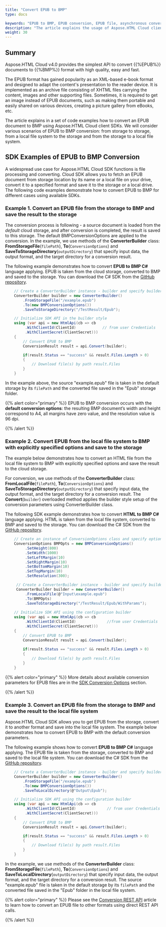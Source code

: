 ```yaml
---
title: "Convert EPUB to BMP"
type: docs

keywords: "EPUB to BMP, EPUB conversion, EPUB file, asynchronous conversion, conversion SDK, convert EPUB to BMP, SDKs, SDK examples, Python, Ruby, PHP, Java, .Net, C#, Android, Swift, Node.js"
description: "The article explains the usage of Aspose.HTML Cloud client SDKs to convert EPUB to BMP by a set of examples. SDKs are available in PHP, Python, Ruby, Android, Swift, C#, Java, C++, Node.js and more."
weight: 30
---
```


## **Summary**

Aspose.HTML Cloud v4.0 provides the simplest API to convert  {{%EPUB%}} documents to {{%BMP%}} format with high quality, easy and fast. 

The EPUB format has gained popularity as an XML-based e-book format and designed to adapt the content's presentation to the reader device. It is implemented as an archive file consisting of XHTML files carrying the content, images and other supporting files. Sometimes, it is required to get an image instead of EPUB documents, such as making them portable and easily shared on various devices, creating a picture gallery from eBooks, etc.

The article explains in a set of code examples how to convert an EPUB document to BMP using Aspose.HTML Cloud client SDKs. We will consider various scenarios of EPUB to BMP conversion: from storage to storage, from a local file system to the storage and from the storage to a local file system.

## **SDK Examples of EPUB to BMP Conversion**

A widespread use case for Aspose.HTML Cloud SDK functions is file processing and converting.  Cloud SDK allows you to fetch an EPUB document from storage location by its name or a local file on your drive, convert it to a specified format and save it to the storage or a local drive. The following code examples demonstrate how to convert EPUB to BMP for different cases using available SDKs.

### **Example 1.**  Convert an EPUB file from the storage to BMP and save the result to the storage

The conversion process is following - a source document is loaded from the *default* cloud storage, and after conversion is completed, the result is saved to this storage. The default BMPConversionOptions are applied to the conversion. In the example, we use methods of the **ConverterBuilder** class: **FromStorageFile**(`filePath`), **To**(`ConversionOptions`) and **SaveToStorageDirectory**(`outputDirectory`) that specify input data, the output format, and the target directory for a conversion result.

The following example demonstrates how to convert **EPUB to BMP C#** language applying. EPUB is taken from the cloud storage, converted to BMP and saved to the storage. You can download the C# SDK from the [GitHub repository](https://github.com/aspose-html-cloud/aspose-html-cloud-dotnet).

```c#
    // Create a ConverterBuilder instance - builder and specify builder methods	
    ConverterBuilder builder = new ConverterBuilder()
        .FromStorageFile("/example.epub")
        .To(new BMPConversionOptions())
        .SaveToStorageDirectory("/TestResult/Epub");

    // Initialize SDK API in the builder style
	using (var api = new HtmlApi(cb => cb
         .WithClientId(ClientId)            // from user Сredentials
         .WithClientSecret(ClientSecret)))
    {
        // Convert EPUB to BMP
	    ConversionResult result = api.Convert(builder);

        if(result.Status == "success" && result.Files.Length > 0)
        {
            // Download file(s) by path result.Files 
        }        
    }
```

In the example above, the source "example.epub" file is taken in the default storage by its `filePath` and the converted file saved in the "Epub" storage folder.

{{% alert color="primary" %}} 
EPUB to BMP conversion occurs with the **default conversion options**: the resulting BMP document’s width and height correspond to A4, all margins have zero value, and the resolution value is 96 dpi.

{{% /alert %}} 



### **Example 2.** Convert EPUB from the local file system to BMP with explicitly specified options and save to the storage

The example below demonstrates how to convert an HTML file from the local file system to BMP with explicitly specified options and save the result to the cloud storage.

 For conversion, we use methods of the **ConverterBuilder** class: **FromLocalFile**(`filePath`), **To**(`ConversionOptions`) and **SaveToStorageDirectory**(`outputDirectory`) that specify input data, the output format, and the target directory for a conversion result. The **Convert**(`builder`) overloaded method applies the builder style setup of the conversion parameters using ConverterBuilder class.

The following SDK example demonstrates how to convert **HTML to BMP C#** language applying. HTML is taken from the local file system, converted to BMP and saved to the storage. You can download the C# SDK from the [GitHub repository](https://github.com/aspose-html-cloud/aspose-html-cloud-dotnet).

```c#
    // Create an instance of ConversionOptions class and specify options for EPUB to BMP conversion	
	ConversionOptions BMPOpts = new BMPConversionOptions()
         .SetHeight(800)
         .SetWidth(1000)
         .SetLeftMargin(10)
         .SetRightMargin(10)
         .SetBottomMargin(10)
         .SetTopMargin(10)
         .SetResolution(300);

     // Create a ConverterBuilder instance - builder and specify builder methods
     ConverterBuilder builder = new ConverterBuilder()
         .FromLocalFile(@"Input\example.epub")
         .To(BMPOpts)
         .SaveToStorageDirectory("/TestResult/Epub/WithParams");
    	 
    // Initialize SDK API using the configuration builder
    using (var api = new HtmlApi(cb => cb
         .WithClientId(ClientId)              //from user Сredentials
         .WithClientSecret(ClientSecret)))
    {
        // Convert EPUB to BMP
        ConversionResult result = api.Convert(builder);
    
        if(result.Status == "success" && result.Files.Length > 0)
        {
            // Download file(s) by path result.Files 
        }    
    }
```
{{% alert color="primary" %}} 
More details about available conversion parameters for EPUB files are in the [SDK Conversion Options](/html/conversion-api/sdk-conversion-options/) section.

{{% /alert %}} 

### **Example 3.** Convert an EPUB file from the storage to BMP and save the result to the local file system

Aspose.HTML Cloud SDK allows you to get EPUB from the storage, convert it to another format and save into the local file system. The example below demonstrates how to convert EPUB to BMP with the default conversion parameters.

The following example shows how to convert **EPUB to BMP C#** language applying. The EPUB file is taken from the storage, converted to BMP and saved to the local file system. You can download the C# SDK from the [GitHub repository](https://github.com/aspose-html-cloud/aspose-html-cloud-dotnet).

```c#
    // Create a ConverterBuilder instance - builder and specify builder methods
	ConverterBuilder builder = new ConverterBuilder()
        .FromStorageFile("/example.epub")
        .To(new BMPConversionOptions())
        .SaveToLocalDirectory(@"Output\Epub");

    // Initialize SDK API using the configuration builder
	using (var api = new HtmlApi(cb => cb
         .WithClientId(ClientId)              // from user Сredentials          
         .WithClientSecret(ClientSecret)))
    {
        // Convert EPUB to BMP
	    ConversionResult result = api.Convert(builder);

        if(result.Status == "success" && result.Files.Length > 0)
        {
            // Download file(s) by path result.Files 
        }        
    }
```

In the example, we use methods of the **ConverterBuilder** class: **FromStorageFile**(`filePath`), **To**(`ConversionOptions`) and **SaveToLocalDirectory**(`outputDirectory`) that specify input data, the output format, and the target directory for a conversion result. The source "example.epub" file is taken in the default storage by its `filePath` and the converted file saved in the "Epub"  folder in the local file system.

{{% alert color="primary" %}} 
Please see the [Conversion REST API](/html/conversion-api/conversion-rest-api/) article to learn how to convert an EPUB file to other formats using direct REST API calls.

{{% /alert %}} 